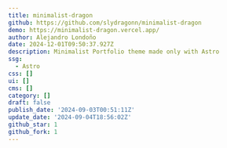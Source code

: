 ```yaml
---
title: minimalist-dragon
github: https://github.com/slydragonn/minimalist-dragon
demo: https://minimalist-dragon.vercel.app/
author: Alejandro Londoño
date: 2024-12-01T09:50:37.927Z
description: Minimalist Portfolio theme made only with Astro
ssg:
  - Astro
css: []
ui: []
cms: []
category: []
draft: false
publish_date: '2024-09-03T00:51:11Z'
update_date: '2024-09-04T18:56:02Z'
github_star: 1
github_fork: 1
---
```

